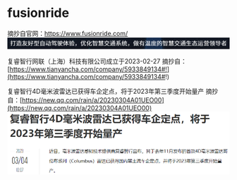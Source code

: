 # fusionride

摘抄自官网：https://www.fusionride.com/
![from fusionride.com website](fusinride_web1.png)


复睿智行网联（上海）科技有限公司成立于2023-02-27
摘抄自：[https://www.tianyancha.com/company/5933849134#!](https://www.tianyancha.com/company/5933849134#!)


复睿智行4D毫米波雷达已获得车企定点，将于2023年第三季度开始量产
摘抄自：[https://new.qq.com/rain/a/20230304A01UEO00](https://new.qq.com/rain/a/20230304A01UEO00)
![fusionride 4d radar](4d-radar.png)
